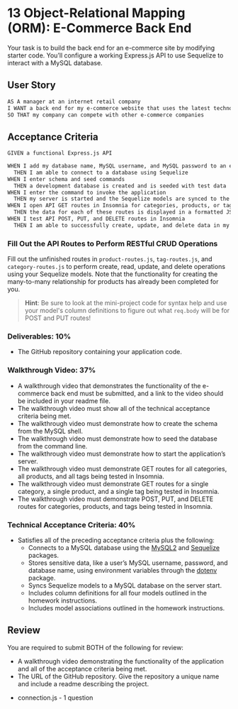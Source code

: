 # 13 Object-Relational Mapping (ORM): E-Commerce Back End
Your task is to build the back end for an e-commerce site by modifying starter code. You’ll configure a working Express.js API to use Sequelize to interact with a MySQL database.

## User Story
```md
AS A manager at an internet retail company
I WANT a back end for my e-commerce website that uses the latest technologies
SO THAT my company can compete with other e-commerce companies
```

## Acceptance Criteria
```md
GIVEN a functional Express.js API

WHEN I add my database name, MySQL username, and MySQL password to an environment variable file
  THEN I am able to connect to a database using Sequelize
WHEN I enter schema and seed commands
  THEN a development database is created and is seeded with test data
WHEN I enter the command to invoke the application
  THEN my server is started and the Sequelize models are synced to the MySQL database
WHEN I open API GET routes in Insomnia for categories, products, or tags
  THEN the data for each of these routes is displayed in a formatted JSON
WHEN I test API POST, PUT, and DELETE routes in Insomnia
  THEN I am able to successfully create, update, and delete data in my database
```

### Fill Out the API Routes to Perform RESTful CRUD Operations
Fill out the unfinished routes in `product-routes.js`, `tag-routes.js`, and `category-routes.js` to perform create, read, update, and delete operations using your Sequelize models.
Note that the functionality for creating the many-to-many relationship for products has already been completed for you.

> **Hint**: Be sure to look at the mini-project code for syntax help and use your model's column definitions to figure out what `req.body` will be for POST and PUT routes!

### Deliverables: 10%
* The GitHub repository containing your application code.

### Walkthrough Video: 37%
* A walkthrough video that demonstrates the functionality of the e-commerce back end must be submitted, and a link to the video should be included in your readme file.
* The walkthrough video must show all of the technical acceptance criteria being met.
* The walkthrough video must demonstrate how to create the schema from the MySQL shell.
* The walkthrough video must demonstrate how to seed the database from the command line.
* The walkthrough video must demonstrate how to start the application’s server.
* The walkthrough video must demonstrate GET routes for all categories, all products, and all tags being tested in Insomnia.
* The walkthrough video must demonstrate GET routes for a single category, a single product, and a single tag being tested in Insomnia.
* The walkthrough video must demonstrate POST, PUT, and DELETE routes for categories, products, and tags being tested in Insomnia.

### Technical Acceptance Criteria: 40%
* Satisfies all of the preceding acceptance criteria plus the following:
  * Connects to a MySQL database using the [MySQL2](https://www.npmjs.com/package/mysql) and [Sequelize](https://www.npmjs.com/package/sequelize) packages.
  * Stores sensitive data, like a user’s MySQL username, password, and database name, using environment variables through the [dotenv](https://www.npmjs.com/package/dotenv) package.
  * Syncs Sequelize models to a MySQL database on the server start.
  * Includes column definitions for all four models outlined in the homework instructions.
  * Includes model associations outlined in the homework instructions.

## Review
You are required to submit BOTH of the following for review:
* A walkthrough video demonstrating the functionality of the application and all of the acceptance criteria being met.
* The URL of the GitHub repository. Give the repository a unique name and include a readme describing the project.

- connection.js - 1 question